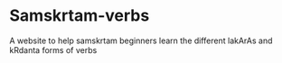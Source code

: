 # Samskrtam-verbs
A website to help samskrtam beginners learn the different lakArAs and kRdanta forms of verbs
